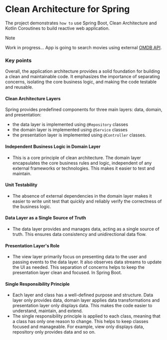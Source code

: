 # Clean Architecture for Spring
The project demonstrates `how to` use Spring Boot, Clean Architecture and Kotlin Coroutines to build reactive web application.

> [!NOTE]
> Work in progress...
> App is going to search movies using external [OMDB API](https://www.omdbapi.com).

### Key points
Overall, the application architecture provides a solid foundation for building a clean and maintainable code. It emphasizes the importance of separating concerns, isolating the core business logic, and making the code testable and reusable.

#### Clean Architecture Layers
Spring provides predefined components for three main layers: data, domain, and presentation: 
* the data layer is implemented using `@Repository` classes
* the domain layer is implemented using `@Service` classes 
* the presentation layer is implemented using `@Controller` classes.

#### Independent Business Logic in Domain Layer
* This is a core principle of clean architecture. The domain layer encapsulates the core business rules and logic, independent of any external frameworks or technologies. This makes it easier to test and maintain. 

#### Unit Testability
* The absence of external dependencies in the domain layer makes it easier to write unit test that quickly and reliably verify the correctness of the business logic.

#### Data Layer as a Single Source of Truth
* The data layer provides and manages data, acting as a single source of truth. This ensures data consistency and unidirectional data flow.

#### Presentation Layer's Role
* The view layer primarily focus on presenting data to the user and passing events to the data layer. It also observes data streams to update the UI as needed. This separation of concerns helps to keep the presentation layer clean and focused. In Spring Boot.

#### Single Responsibility Principle
* Each layer and class has a well-defined purpose and structure. Data layer only provides data, domain layer applies data transformations and presentation layer only displays data. This makes the code easier to understand, maintain, and extend.
* The single responsibility principle is applied to each class, meaning that a class has only one reason to change. This helps to keep classes focused and manageable. For example, view only displays data, repository only provides data and so on.
